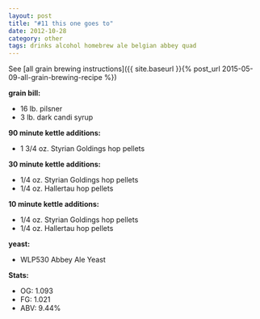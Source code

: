 ```yaml
---
layout: post
title: "#11 this one goes to"
date: 2012-10-28
category: other
tags: drinks alcohol homebrew ale belgian abbey quad
---
```

See  [all grain brewing instructions]({{ site.baseurl }}{% post_url 2015-05-09-all-grain-brewing-recipe %})

**grain bill:**
* 16 lb. pilsner
* 3 lb. dark candi syrup

**90 minute kettle additions:**
* 1 3/4 oz. Styrian Goldings hop pellets

**30 minute kettle additions:**
* 1/4 oz. Styrian Goldings hop pellets
* 1/4 oz. Hallertau hop pellets

**10 minute kettle additions:**
* 1/4 oz. Styrian Goldings hop pellets
* 1/4 oz. Hallertau hop pellets

**yeast:**
* WLP530 Abbey Ale Yeast

**Stats:**
* OG: 1.093
* FG: 1.021
* ABV: 9.44%
